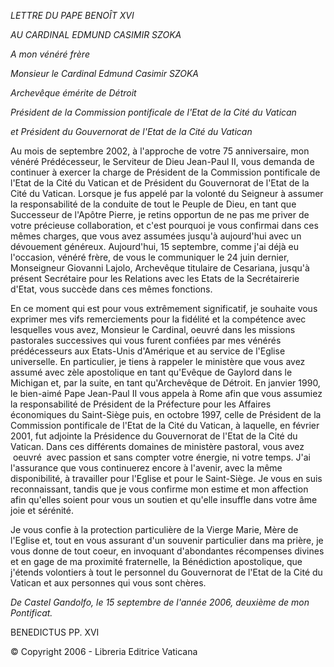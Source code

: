 *LETTRE DU PAPE BENOÎT XVI*

*AU CARDINAL EDMUND CASIMIR SZOKA*

*A mon vénéré frère*

*Monsieur le Cardinal Edmund Casimir SZOKA*

*Archevêque émérite de Détroit*

*Président de la Commission pontificale de l'Etat de la Cité du Vatican*

*et Président du Gouvernorat de l'Etat de la Cité du Vatican*

Au mois de septembre 2002, à l'approche de votre 75 anniversaire, mon vénéré Prédécesseur, le Serviteur de Dieu Jean-Paul II, vous demanda de continuer à exercer la charge de Président de la Commission pontificale de l'Etat de la Cité du Vatican et de Président du Gouvernorat de l'Etat de la Cité du Vatican. Lorsque je fus appelé par la volonté du Seigneur à assumer la responsabilité de la conduite de tout le Peuple de Dieu, en tant que Successeur de l'Apôtre Pierre, je retins opportun de ne pas me priver de votre précieuse collaboration, et c'est pourquoi je vous confirmai dans ces mêmes charges, que vous avez assumées jusqu'à aujourd'hui avec un dévouement généreux. Aujourd'hui, 15 septembre, comme j'ai déjà eu l'occasion, vénéré frère, de vous le communiquer le 24 juin dernier, Monseigneur Giovanni Lajolo, Archevêque titulaire de Cesariana, jusqu'à présent Secrétaire pour les Relations avec les Etats de la Secrétairerie d'Etat, vous succède dans ces mêmes fonctions.

En ce moment qui est pour vous extrêmement significatif, je souhaite vous exprimer mes vifs remerciements pour la fidélité et la compétence avec lesquelles vous avez, Monsieur le Cardinal, oeuvré dans les missions pastorales successives qui vous furent confiées par mes vénérés prédécesseurs aux Etats-Unis d'Amérique et au service de l'Eglise universelle. En particulier, je tiens à rappeler le ministère que vous avez assumé avec zèle apostolique en tant qu'Evêque de Gaylord dans le Michigan et, par la suite, en tant qu'Archevêque de Détroit. En janvier 1990, le bien-aimé Pape Jean-Paul II vous appela à Rome afin que vous assumiez la responsabilité de Président de la Préfecture pour les Affaires économiques du Saint-Siège puis, en octobre 1997, celle de Président de la Commission pontificale de l'Etat de la Cité du Vatican, à laquelle, en février 2001, fut adjointe la Présidence du Gouvernorat de l'Etat de la Cité du Vatican. Dans ces différents domaines de ministère pastoral, vous avez  oeuvré  avec passion et sans compter votre énergie, ni votre temps. J'ai l'assurance que vous continuerez encore à l'avenir, avec la même disponibilité, à travailler pour l'Eglise et pour le Saint-Siège. Je vous en suis reconnaissant, tandis que je vous confirme mon estime et mon affection afin qu'elles soient pour vous un soutien et qu'elle insuffle dans votre âme joie et sérénité.

Je vous confie à la protection particulière de la Vierge Marie, Mère de l'Eglise et, tout en vous assurant d'un souvenir particulier dans ma prière, je vous donne de tout coeur, en invoquant d'abondantes récompenses divines et en gage de ma proximité fraternelle, la Bénédiction apostolique, que j'étends volontiers à tout le personnel du Gouvernorat de l'Etat de la Cité du Vatican et aux personnes qui vous sont chères.

*De Castel Gandolfo, le 15 septembre de l'année 2006, deuxième de mon Pontificat.*

BENEDICTUS PP. XVI

© Copyright 2006 - Libreria Editrice Vaticana